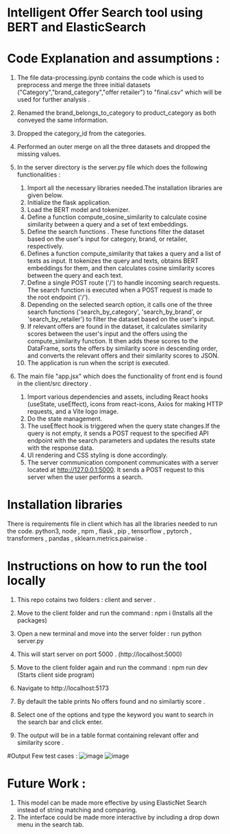 # Intelligent Offer Search tool using BERT and ElasticSearch

# Code Explanation and assumptions :
1. The file data-processing.ipynb contains the code which is used to preprocess and merge the three initial datasets ("Category","brand_category","offer retailer") to "final.csv" which will be used for further analysis .
2. Renamed the brand_belongs_to_category to product_category as both conveyed the same information.
3. Dropped the category_id from the categories.
4. Performed an outer merge on all the three datasets and dropped the missing values. 

5. In the server directory is the server.py file which does the following functionalities :
   1. Import all the necessary libraries needed.The installation libraries are given below.
   2. Initialize the flask application.
   3. Load the BERT model and tokenizer.
   4. Define a function compute_cosine_similarity to calculate cosine similarity between a query and a set of text embeddings.
   5. Define the search functions . These functions filter the dataset based on the user's input for category, brand, or retailer, respectively.
   6. Defines a function compute_similarity that takes a query and a list of texts as input. It tokenizes the query and texts, obtains BERT embeddings for them, and then 
      calculates cosine similarity scores between the query and each text.
   7. Define a single POST route ('/') to handle incoming search requests. The search function is executed when a POST request is made to the root endpoint ('/').
   8. Depending on the selected search option, it calls one of the three search functions ('search_by_category', 'search_by_brand', or 'search_by_retailer') to filter the 
      dataset based on the user's input.
   9. If relevant offers are found in the dataset, it calculates similarity scores between the user's input and the offers using the compute_similarity function. It then 
      adds these scores to the DataFrame, sorts the offers by similarity score in descending order, and converts the relevant offers and their similarity scores to JSON.
   10. The application is run when the script is executed.

6. The main file "app.jsx" which does the functionality of front end is found in the client/src directory .
    1. Import various dependencies and assets, including React hooks (useState, useEffect), icons from react-icons, Axios for making HTTP requests, and a Vite logo image.
    2. Do the state management.
    3. The useEffect hook is triggered when the query state changes.If the query is not empty, it sends a POST request to the specified API endpoint with the search 
       parameters and updates the results state with the response data.
    4. UI rendering and CSS styling is done accordingly.
    5. The server communication component communicates with a server located at http://127.0.0.1:5000. It sends a POST request to this server when the user performs a 
       search.

# Installation libraries
There is requirements file in client which has all the libraries needed to run the code.
python3, node , npm , flask , pip , tensorflow , pytorch , transformers , pandas , sklearn.metrics.pairwise .

# Instructions on how to run the tool locally
1. This repo cotains two folders : client and server .
2. Move to the client folder and run the command : npm i (Installs all the packages)
3. Open a new terminal and move into the server folder : run python server.py
4. This will start server on port 5000 . (http://localhost:5000)

5. Move to the client folder again and run the command : npm run dev (Starts client side program)
6. Navigate to http://localhost:5173
7. By default the table prints No offers found and no similartiy score . 
8. Select one of the options and type the keyword you want to search in the search bar and click enter.
9. The output will be in a table format containing relevant offer and similarity score .

#Output 
Few test cases :
 ![image](https://github.com/surya-bit/nlp-app/assets/61753483/ca0f5a51-db49-418d-941d-c44d3ab4b603)
 ![image](https://github.com/surya-bit/nlp-app/assets/61753483/808e7b7a-ab83-4dcf-b5d1-06f1d8e02a0e)

# Future Work :
1. This model can be made more effective by using ElasticNet Search instead of string matching and comparing.
2. The interface could be made more interactive by including a drop down menu in the search tab.
